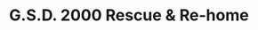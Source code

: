 ---
title: "G.S.D. 2000 Rescue & Re-home"
url: /holsworthy/g-s-d-2000-rescue-and-re-home/
shop: pet
---